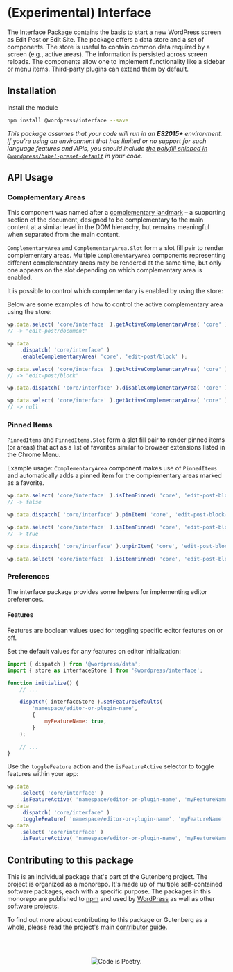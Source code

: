 # (Experimental) Interface

The Interface Package contains the basis to start a new WordPress screen as Edit Post or Edit Site. The package offers a data store and a set of components. The store is useful to contain common data required by a screen (e.g., active areas). The information is persisted across screen reloads. The components allow one to implement functionality like a sidebar or menu items. Third-party plugins can extend them by default.

## Installation

Install the module

```bash
npm install @wordpress/interface --save
```

_This package assumes that your code will run in an **ES2015+** environment. If you're using an environment that has limited or no support for such language features and APIs, you should include [the polyfill shipped in `@wordpress/babel-preset-default`](https://github.com/WordPress/gutenberg/tree/HEAD/packages/babel-preset-default#polyfill) in your code._

## API Usage

### Complementary Areas

This component was named after a [complementary landmark](https://www.w3.org/TR/wai-aria-practices/examples/landmarks/complementary.html) – a supporting section of the document, designed to be complementary to the main content at a similar level in the DOM hierarchy, but remains meaningful when separated from the main content.

`ComplementaryArea` and `ComplementaryArea.Slot` form a slot fill pair to render complementary areas. Multiple `ComplementaryArea` components representing different complementary areas may be rendered at the same time, but only one appears on the slot depending on which complementary area is enabled.

It is possible to control which complementary is enabled by using the store:

Below are some examples of how to control the active complementary area using the store:

```js
wp.data.select( 'core/interface' ).getActiveComplementaryArea( 'core' );
// -> "edit-post/document"

wp.data
	.dispatch( 'core/interface' )
	.enableComplementaryArea( 'core', 'edit-post/block' );

wp.data.select( 'core/interface' ).getActiveComplementaryArea( 'core' );
// -> "edit-post/block"

wp.data.dispatch( 'core/interface' ).disableComplementaryArea( 'core' );

wp.data.select( 'core/interface' ).getActiveComplementaryArea( 'core' );
// -> null
```

### Pinned Items

`PinnedItems` and `PinnedItems.Slot` form a slot fill pair to render pinned items (or areas) that act as a list of favorites similar to browser extensions listed in the Chrome Menu.

Example usage: `ComplementaryArea` component makes use of `PinnedItems` and automatically adds a pinned item for the complementary areas marked as a favorite.

```js
wp.data.select( 'core/interface' ).isItemPinned( 'core', 'edit-post-block-patterns/block-patterns-sidebar' );
// -> false

wp.data.dispatch( 'core/interface' ).pinItem( 'core', 'edit-post-block-patterns/block-patterns-sidebar' );

wp.data.select( 'core/interface' ).isItemPinned( 'core', 'edit-post-block-patterns/block-patterns-sidebar' );
// -> true

wp.data.dispatch( 'core/interface' ).unpinItem( 'core', 'edit-post-block-patterns/block-patterns-sidebar' );

wp.data.select( 'core/interface' ).isItemPinned( 'core', 'edit-post-block-patterns/block-patterns-sidebar' ); -> false
```

### Preferences

The interface package provides some helpers for implementing editor preferences.

#### Features

Features are boolean values used for toggling specific editor features on or off.

Set the default values for any features on editor initialization:

```js
import { dispatch } from '@wordpress/data';
import { store as interfaceStore } from '@wordpress/interface';

function initialize() {
	// ...

	dispatch( interfaceStore ).setFeatureDefaults(
		'namespace/editor-or-plugin-name',
		{
			myFeatureName: true,
		}
	);

	// ...
}
```

Use the `toggleFeature` action and the `isFeatureActive` selector to toggle features within your app:

```js
wp.data
	.select( 'core/interface' )
	.isFeatureActive( 'namespace/editor-or-plugin-name', 'myFeatureName' ); // true
wp.data
	.dispatch( 'core/interface' )
	.toggleFeature( 'namespace/editor-or-plugin-name', 'myFeatureName' );
wp.data
	.select( 'core/interface' )
	.isFeatureActive( 'namespace/editor-or-plugin-name', 'myFeatureName' ); // false
```

## Contributing to this package

This is an individual package that's part of the Gutenberg project. The project is organized as a monorepo. It's made up of multiple self-contained software packages, each with a specific purpose. The packages in this monorepo are published to [npm](https://www.npmjs.com/) and used by [WordPress](https://make.wordpress.org/core/) as well as other software projects.

To find out more about contributing to this package or Gutenberg as a whole, please read the project's main [contributor guide](https://github.com/WordPress/gutenberg/tree/HEAD/CONTRIBUTING.md).

<br /><br /><p align="center"><img src="https://s.w.org/style/images/codeispoetry.png?1" alt="Code is Poetry." /></p>
